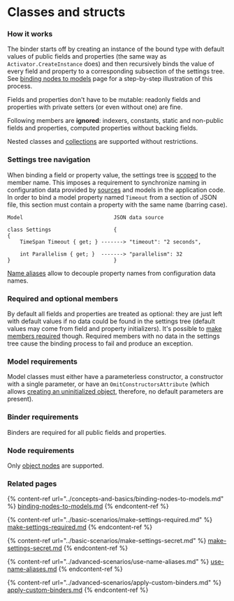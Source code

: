 # Classes and structs

### How it works

The binder starts off by creating an instance of the bound type with default values of public fields and properties (the same way as `Activator.CreateInstance` does) and then recursively binds the value of every field and property to a corresponding subsection of the settings tree. See [binding nodes to models](../concepts-and-basics/binding-nodes-to-models.md) page for a step-by-step illustration of this process.

Fields and properties don't have to be mutable: readonly fields and properties with private setters (or even without one) are fine.

Following members are **ignored**: indexers, constants, static and non-public fields and properties, computed properties without backing fields.

Nested classes and [collections](collections.md) are supported without restrictions.

### Settings tree navigation

When binding a field or property value, the settings tree is [scoped](../concepts-and-basics/settings-nodes-scoping.md) to the member name. This imposes a requirement to synchronize naming in configuration data provided by [sources](../concepts-and-basics/configuration-sources.md) and models in the application code. In order to bind a model property named `Timeout` from a section of JSON file, this section must contain a property with the same name (barring case).

```
Model                             JSON data source

class Settings                    {
{
    TimeSpan Timeout { get; } -------> "timeout": "2 seconds",
    
    int Parallelism { get; }  -------> "parallelism": 32
}                                 }
```

[Name aliases](../advanced-scenarios/use-name-aliases.md) allow to decouple property names from configuration data names.

### Required and optional members

By default all fields and properties are treated as optional: they are just left with default values if no data could be found in the settings tree (default values may come from field and property initializers). It's possible to [make members required](../basic-scenarios/make-settings-required.md) though. Required members with no data in the settings tree cause the binding process to fail and produce an exception.

### Model requirements

Model classes must either have a parameterless constructor, a constructor with a single parameter, or have an `OmitConstructorsAttribute` (which allows [creating an uninitialized object](https://docs.microsoft.com/en-us/dotnet/api/system.runtime.serialization.formatterservices.getuninitializedobject), therefore, no default parameters are present).

### Binder requirements

Binders are required for all public fields and properties.

### Node requirements

Only [object nodes](../concepts-and-basics/settings-nodes/object-nodes.md) are supported.

### Related pages

{% content-ref url="../concepts-and-basics/binding-nodes-to-models.md" %}
[binding-nodes-to-models.md](../concepts-and-basics/binding-nodes-to-models.md)
{% endcontent-ref %}

{% content-ref url="../basic-scenarios/make-settings-required.md" %}
[make-settings-required.md](../basic-scenarios/make-settings-required.md)
{% endcontent-ref %}

{% content-ref url="../basic-scenarios/make-settings-secret.md" %}
[make-settings-secret.md](../basic-scenarios/make-settings-secret.md)
{% endcontent-ref %}

{% content-ref url="../advanced-scenarios/use-name-aliases.md" %}
[use-name-aliases.md](../advanced-scenarios/use-name-aliases.md)
{% endcontent-ref %}

{% content-ref url="../advanced-scenarios/apply-custom-binders.md" %}
[apply-custom-binders.md](../advanced-scenarios/apply-custom-binders.md)
{% endcontent-ref %}
